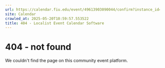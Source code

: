 ```yaml
---
url: https://calendar.fiu.edu/event/49613903090044/confirm?instance_id=49613903093117&return=https%3A%2F%2Fcalendar.fiu.edu%2Fmiami_beach_urban_studios_364
site: Calendar
crawled_at: 2025-05-20T10:59:57.553522
title: 404 - Localist Event Calendar Software
---
```


# 404 - not found
We couldn't find the page on this community event platform.
